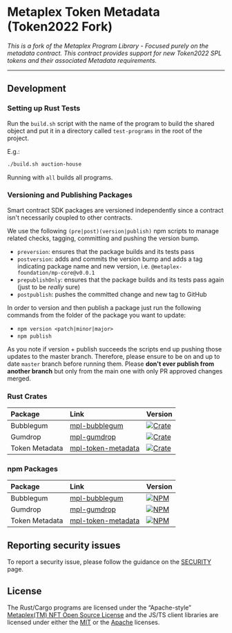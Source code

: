 # Metaplex Token Metadata (Token2022 Fork)


_This is a fork of the Metaplex Program Library - Focused purely on the metadata contract. This contract provides support for new Token2022 SPL tokens and their associated 
Metadata requirements._


---



## Development

### Setting up Rust Tests

Run the `build.sh` script with the name of the program to build the shared object and put it in a directory
called `test-programs` in the root of the project.

E.g.:

```bash
./build.sh auction-house
```

Running with `all` builds all programs.

### Versioning and Publishing Packages

Smart contract SDK packages are versioned independently since a contract isn't necessarily coupled
to other contracts.

We use the following `(pre|post)(version|publish)` npm scripts to manage related checks, tagging,
committing and pushing the version bump.

- `preversion`: ensures that the package builds and its tests pass
- `postversion`: adds and commits the version bump and adds a tag indicating package name and new
  version, i.e. `@metaplex-foundation/mp-core@v0.0.1`
- `prepublishOnly`: ensures that the package builds and its tests pass again (just to be _really_ sure)
- `postpublish`: pushes the committed change and new tag to GitHub

In order to version and then publish a package just run the following commands from the folder of
the package you want to update:

- `npm version <patch|minor|major>`
- `npm publish`

As you note if version + publish succeeds the scripts end up pushing those updates to the master
branch. Therefore, please ensure to be on and up to date `master` branch before running them. Please
**don't ever publish from another branch** but only from the main one with only PR approved changes
merged.

### Rust Crates

| Package            | Link                                                   | Version                                                              |
|:-------------------|:-------------------------------------------------------|:---------------------------------------------------------------------|
| Bubblegum          | [mpl-bubblegum][mpl-bubblegum-crate]                   | [![Crate][mpl-bubblegum-img]][mpl-bubblegum-crate]                   |
| Gumdrop            | [mpl-gumdrop][mpl-gumdrop-crate]                       | [![Crate][mpl-gumdrop-img]][mpl-gumdrop-crate]                       |
| Token Metadata     | [mpl-token-metadata][mpl-token-metadata-crate]         | [![Crate][mpl-token-metadata-img]][mpl-token-metadata-crate]         |

### npm Packages

| Package            | Link                                                 | Version                                                           |
|:-------------------|:-----------------------------------------------------|:------------------------------------------------------------------|
| Bubblegum          | [mpl-bubblegum][mpl-bubblegum-npm]                   | [![NPM][mpl-bubblegum-nimg]][mpl-bubblegum-npm]                   |
| Gumdrop            | [mpl-gumdrop][mpl-gumdrop-npm]                       | [![NPM][mpl-gumdrop-nimg]][mpl-gumdrop-npm]                       |
| Token Metadata     | [mpl-token-metadata][mpl-token-metadata-npm]         | [![NPM][mpl-token-metadata-nimg]][mpl-token-metadata-npm]         |

## Reporting security issues

To report a security issue, please follow the guidance on the [SECURITY](.github/SECURITY.md) page.

## License

The Rust/Cargo programs are licensed under the
“Apache-style” [Metaplex(TM) NFT Open Source License][metaplex-nft-license] and the JS/TS client libraries are licensed
under either the [MIT][mit-license] or the [Apache][apache-license] licenses.


<!-- ===================================== -->
<!-- Links for badges and such shown above -->
<!-- Please add any links you add to the   -->
<!-- readme here instead of inlining them  -->
<!-- ===================================== -->

<!-- Workflow Status Badges -->

[integration-tests-yml]:https://github.com/metaplex-foundation/metaplex-program-library/actions/workflows/integration.yml
[integration-tests-svg]:https://github.com/metaplex-foundation/metaplex-program-library/actions/workflows/integration.yml/badge.svg
[program-tests-yml]:https://github.com/metaplex-foundation/metaplex-program-library/actions/workflows/program.yml
[program-tests-svg]:https://github.com/metaplex-foundation/metaplex-program-library/actions/workflows/program.yml/badge.svg
[sdk-tests-yml]:https://github.com/metaplex-foundation/metaplex-program-library/actions/workflows/sdk.yml
[sdk-tests-svg]:https://github.com/metaplex-foundation/metaplex-program-library/actions/workflows/sdk.yml/badge.svg

<!-- Crates -->

[mpl-bubblegum-crate]:https://crates.io/crates/mpl-bubblegum
[mpl-gumdrop-crate]:https://crates.io/crates/mpl-gumdrop
[mpl-token-metadata-crate]:https://crates.io/crates/mpl-token-metadata

[mpl-bubblegum-img-long]:https://img.shields.io/crates/v/mpl-bubblegum?label=crates.io%20%7C%20mpl-bubblegum&logo=rust
[mpl-bubblegum-img]:https://img.shields.io/crates/v/mpl-bubblegum?logo=rust

[mpl-gumdrop-img-long]:https://img.shields.io/crates/v/mpl-gumdrop?label=crates.io%20%7C%20mpl-gumdrop&logo=rust
[mpl-gumdrop-img]:https://img.shields.io/crates/v/mpl-gumdrop?logo=rust

[mpl-token-metadata-img-long]:https://img.shields.io/crates/v/mpl-token-metadata?label=crates.io%20%7C%20mpl-token-metadata&logo=rust
[mpl-token-metadata-img]:https://img.shields.io/crates/v/mpl-token-metadata?logo=rust

<!-- NPM Packages -->

[mpl-bubblegum-npm]:https://www.npmjs.com/package/@metaplex-foundation/mpl-bubblegum
[mpl-core-npm]:https://www.npmjs.com/package/@metaplex-foundation/mpl-core
[mpl-gumdrop-npm]:https://www.npmjs.com/package/@metaplex-foundation/mpl-gumdrop
[mpl-token-metadata-npm]:https://www.npmjs.com/package/@metaplex-foundation/mpl-token-metadata

[mpl-bubblegum-nimg-long]:https://img.shields.io/npm/v/@metaplex-foundation/mpl-bubblegum?label=npm%20%7C%20mpl-bubblegum&logo=typescript
[mpl-bubblegum-nimg]:https://img.shields.io/npm/v/@metaplex-foundation/mpl-bubblegum?logo=typescript

[mpl-gumdrop-nimg-long]:https://img.shields.io/npm/v/@metaplex-foundation/mpl-gumdrop?label=npm%20%7C%20mpl-gumdrop&logo=typescript
[mpl-gumdrop-nimg]:https://img.shields.io/npm/v/@metaplex-foundation/mpl-gumdrop?logo=typescript

[mpl-token-metadata-nimg-long]:https://img.shields.io/npm/v/@metaplex-foundation/mpl-token-metadata?label=npm%20%7C%20mpl-token-metadata&logo=typescript
[mpl-token-metadata-nimg]:https://img.shields.io/npm/v/@metaplex-foundation/mpl-token-metadata?logo=typescript

<!-- Licenses -->

[metaplex-nft-license]:  https://github.com/metaplex-foundation/metaplex-program-library/blob/master/LICENSE

[apache-license]: https://www.apache.org/licenses/LICENSE-2.0.txt

[mit-license]: https://www.mit.edu/~amini/LICENSE.md
